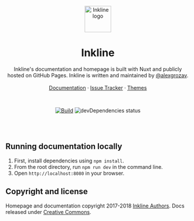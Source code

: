 <p align="center">
    <a href="http://inkline.io/">
        <img src="https://raw.githubusercontent.com/inkline/inkline.io/master/src/resources/icon.png" alt="Inkline logo" width=72 height=72>
    </a>
</p>

<h1 align="center">Inkline</h1>
    
<p align="center">
    Inkline's documentation and homepage is built with Nuxt and publicly hosted on GitHub Pages. Inkline is written and maintained by <a href="https://twitter.com/alexgrozav">@alexgrozav</a>. 
    <br/>
    <br/>
    <a href="http://inkline.io">Documentation</a>
    ·
    <a href="https://github.com/inkline/inkline/issues">Issue Tracker</a>
    ·
    <a href="http://inkline.io/themes">Themes</a>
</p>

<br/>
  
<p align="center">
    <a href="https://travis-ci.org/inkline/inkline.io"><img src="https://travis-ci.org/inkline/inkline.io.svg?branch=master" alt="Build"></a>
    <img src="https://img.shields.io/david/inkline/inkline.io.svg?style=popout" alt="devDependencies status">
</p>

<br/>
<br/>

## Running documentation locally

1. First, install dependencies using `npm install`.
2. From the root directory, run `npm run dev` in the command line.
3. Open `http://localhost:8080` in your browser.

## Copyright and license
Homepage and documentation copyright 2017-2018 [Inkline Authors](https://github.com/inkline/inkline.io/graphs/contributors). 
Docs released under [Creative Commons](https://github.com/inkline/inkline.io/blob/master/docs/LICENSE).
